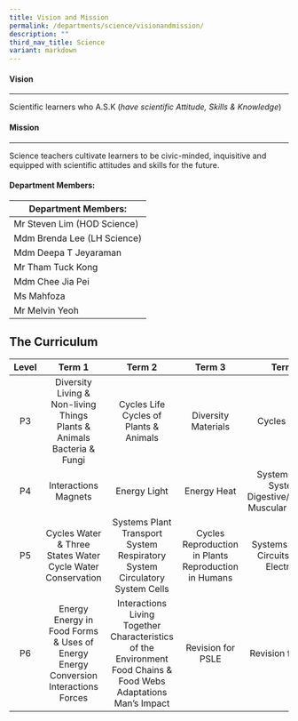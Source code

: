 ```yaml
---
title: Vision and Mission
permalink: /departments/science/visionandmission/
description: ""
third_nav_title: Science
variant: markdown
---
```

#### Vision
------

Scientific learners who A.S.K (_have scientific Attitude, Skills &amp; Knowledge_)

#### Mission
-------

Science teachers cultivate learners to be civic-minded, inquisitive and equipped with scientific attitudes and skills for the future.

#### Department Members:

| Department Members: |
|---|
| Mr Steven Lim (HOD Science) |
| Mdm Brenda Lee (LH Science) |
| Mdm Deepa T Jeyaraman |
| Mr Tham Tuck Kong |
| Mdm Chee Jia Pei |
| Ms Mahfoza |
| Mr Melvin Yeoh |
			

## The Curriculum

| Level | Term 1 | Term 2 | Term 3 | Term 4 |
|:---:|:---:|:---:|:---:|:---:|
| P3 | Diversity Living &amp; Non-living Things  Plants &amp; Animals  Bacteria &amp; Fungi | Cycles Life Cycles of Plants &amp; Animals | Diversity Materials | Cycles Matter |
| P4 | Interactions Magnets | Energy Light | Energy Heat | Systems Plant Systems  Digestive/Skeletal/ Muscular Systems |
| P5 | Cycles Water &amp; Three States  Water Cycle  Water Conservation | Systems Plant Transport System  Respiratory System  Circulatory System Cells | Cycles Reproduction in Plants  Reproduction in Humans | Systems Electric Circuits  Using Electricity |
| P6 | Energy  Energy in Food  Forms &amp; Uses of Energy  Energy Conversion  Interactions Forces | Interactions Living Together  Characteristics of the Environment  Food Chains &amp; Food Webs  Adaptations  Man’s Impact | Revision for PSLE | Revision for PSLE |
